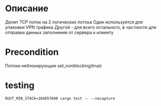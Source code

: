 # Описание
Делит TCP поток на 2 логических потока
Один используется для упаковки VPN трафика
Другой - для всего остального, в частности для отправки данных заполнения
от сервера к клиенту

# Precondition
Потоки неблокирующие
set_nonblocking(true)

# testing
`RUST_MIN_STACK=104857600 cargo test -- --nocapture`